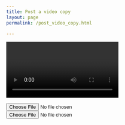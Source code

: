 ```yaml
---
title: Post a video copy
layout: page
permalink: /post_video_copy.html

---
```


<video autoplay></video>

<script>
  var errorCallback = function(e) {
    console.log('Reeeejected!', e);
  };

  // Not showing vendor prefixes.
  navigator.getUserMedia({video: true, audio: true}, function(localMediaStream) {
    var video = document.querySelector('video');
    video.src = window.URL.createObjectURL(localMediaStream);

    // Note: onloadedmetadata doesn't fire in Chrome when using it with getUserMedia.
    // See crbug.com/110938.
    video.onloadedmetadata = function(e) {
      // Ready to go. Do some stuff.
    };
  }, errorCallback);
</script>


<input type="file" accept="image/*;capture=camera">

<input type="file" accept="video/*;capture=camcorder">




